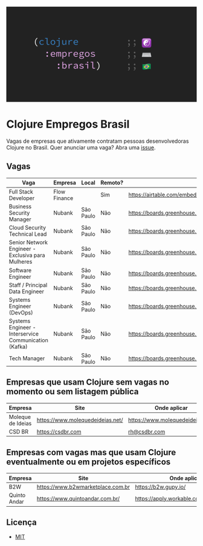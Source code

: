![Clojure Empregos Brasil](./docs/cover.png)

# Clojure Empregos Brasil

Vagas de empresas que ativamente contratam pessoas desenvolvedoras Clojure no Brasil. Quer anunciar uma vaga? Abra uma [issue](https://github.com/renatoalencar/clojure-empregos-brasil/issues).

## Vagas


|                                                  Vaga |      Empresa |     Local | Remoto? |                                                                                       Onde aplicar |
|-------------------------------------------------------|--------------|-----------|---------|----------------------------------------------------------------------------------------------------|
|                                  Full Stack Developer | Flow Finance |           |     Sim | https://airtable.com/embed/shrG8DnjAdAOAZm9h/tble1ghQMefhblMVK/viwOzu3raZSmdxK7Z/recGtRyuHlvFhUV0v |
|                             Business Security Manager |       Nubank | São Paulo |     Não |                                                   https://boards.greenhouse.io/nubank/jobs/3400816 |
|                         Cloud Security Technical Lead |       Nubank | São Paulo |     Não |                                                   https://boards.greenhouse.io/nubank/jobs/4120289 |
|     Senior Network Engineer - Exclusiva para Mulheres |       Nubank | São Paulo |     Não |                                                   https://boards.greenhouse.io/nubank/jobs/4131418 |
|                                     Software Engineer |       Nubank | São Paulo |     Não |                                                   https://boards.greenhouse.io/nubank/jobs/2569175 |
|                       Staff / Principal Data Engineer |       Nubank | São Paulo |     Não |                                                   https://boards.greenhouse.io/nubank/jobs/4204751 |
|                             Systems Engineer (DevOps) |       Nubank | São Paulo |     Não |                                                   https://boards.greenhouse.io/nubank/jobs/3372800 |
| Systems Engineer - Interservice Communication (Kafka) |       Nubank | São Paulo |     Não |                                                   https://boards.greenhouse.io/nubank/jobs/4304476 |
|                                          Tech Manager |       Nubank | São Paulo |     Não |                                                   https://boards.greenhouse.io/nubank/jobs/2989044 |


## Empresas que usam Clojure sem vagas no momento ou sem listagem pública


|           Empresa |                             Site |                     Onde aplicar |
|-------------------|----------------------------------|----------------------------------|
| Moleque de Ideias | https://www.molequedeideias.net/ | https://www.molequedeideias.net/ |
|            CSD BR |                https://csdbr.com |                     rh@csdbr.com |


## Empresas com vagas mas que usam Clojure eventualmente ou em projetos específicos


|      Empresa |                              Site |                            Onde aplicar |
|--------------|-----------------------------------|-----------------------------------------|
|          B2W | https://www.b2wmarketplace.com.br |                    https://b2w.gupy.io/ |
| Quinto Andar |   https://www.quintoandar.com.br/ | https://apply.workable.com/quintoandar/ |


## Licença

* [MIT](./LICENSE)
